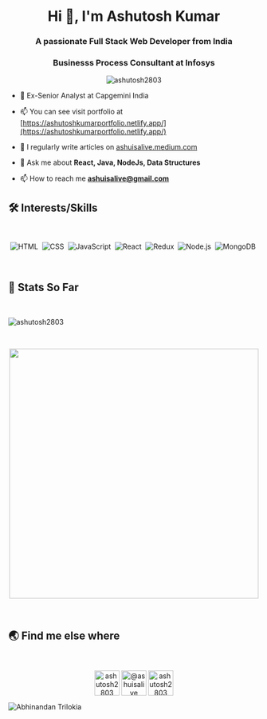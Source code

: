 <h1 align="center">Hi 👋, I'm Ashutosh Kumar</h1>
<h3 align="center">A passionate Full Stack Web Developer from India</h3>
<h3 align="center">Businesss Process Consultant at Infosys</h3>

<p align="center"> <img src="https://komarev.com/ghpvc/?username=ashutosh2803&label=Profile%20views&color=0e75b6&style=flat" alt="ashutosh2803" /> </p>

- 🏢 Ex-Senior Analyst at Capgemini India

- 📫 You can see visit portfolio at [https://ashutoshkumarportfolio.netlify.app/](https://ashutoshkumarportfolio.netlify.app/)

- 📝 I regularly write articles on [ashuisalive.medium.com](ashuisalive.medium.com)

- 💬 Ask me about **React, Java, NodeJs, Data Structures**

- 📫 How to reach me **ashuisalive@gmail.com**

<p align='center'>
 
## 🛠 Interests/Skills

 </br>
 
<div align='center'>
  
  ![HTML](https://img.shields.io/badge/html5%20-%23E34F26.svg?&style=for-the-badge&logo=html5&logoColor=white)&nbsp;
  ![CSS](https://img.shields.io/badge/css3%20-%231572B6.svg?&style=for-the-badge&logo=css3&logoColor=white)&nbsp;
  ![JavaScript](https://img.shields.io/badge/javascript%20-%23323330.svg?&style=for-the-badge&logo=javascript&logoColor=%23F7DF1E)&nbsp;
  ![React](https://img.shields.io/badge/react%20-%2320232a.svg?&style=for-the-badge&logo=react&logoColor=%2361DAFB)&nbsp;
  ![Redux](https://img.shields.io/badge/redux-%23593d88.svg?&style=for-the-badge&logo=redux&logoColor=white)&nbsp;
  ![Node.js](https://img.shields.io/badge/node.js%20-%2343853D.svg?&style=for-the-badge&logo=node.js&logoColor=white)&nbsp;
  ![MongoDB](https://img.shields.io/badge/MongoDB-%234ea94b.svg?&style=for-the-badge&logo=mongodb&logoColor=white)&nbsp;
  
</div> 
</br>

## :construction_worker: Stats So Far 
</br>
<p align='center'>
  <p><img align="center" src="https://github-readme-streak-stats.herokuapp.com/?user=ashutosh2803&" alt="ashutosh2803" /></p>
</p>
</br>
<p align='center'>
  <a href="#"><img src="https://github-readme-stats.vercel.app/api?username=ashutosh2803&show_icons=true&count_private=true&theme=radical" width="500"></a>
</p>
</br>

## :earth_asia: Find me else where
</br>
<p align="center">
<a href="https://linkedin.com/in/ashutosh2803" target="blank"><img align="center" src="https://cdn.jsdelivr.net/npm/simple-icons@3.0.1/icons/linkedin.svg" alt="ashutosh2803" height="50" width="50" /></a>
<a href="https://medium.com/@ashuisalive" target="blank"><img align="center" src="https://cdn.jsdelivr.net/npm/simple-icons@3.0.1/icons/medium.svg" alt="@ashuisalive" height="50" width="50" /></a>
<a href="https://www.hackerrank.com/ashutosh2803" target="blank"><img align="center" src="https://cdn.jsdelivr.net/npm/simple-icons@3.0.1/icons/hackerrank.svg" alt="ashutosh2803" height="50" width="50" /></a>
</p>


![Abhinandan Trilokia](https://raw.githubusercontent.com/Trilokia/Trilokia/379277808c61ef204768a61bbc5d25bc7798ccf1/bottom_header.svg)
 
